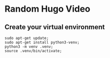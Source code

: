# Random Hugo Video

## Create your virtual environment

```
sudo apt-get update;
sudo apt-get install python3-venv;
python3 -m venv .venv;
source .venv/bin/activate;
```